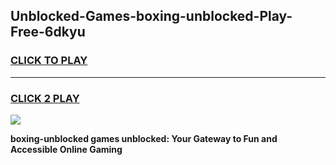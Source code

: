 
## Unblocked-Games-boxing-unblocked-Play-Free-6dkyu
<h3>
<a href="https://premium76.site?title=boxing-unblocked&ref=10A">CLICK TO PLAY</a></h3>
<hr>

<h3>
<a href="https://premium76.site?title=boxing-unblocked&ref=10A">CLICK 2 PLAY</a>
  
</h3>

<a href="https://premium76.site?title=boxing-unblocked&ref=10A"><img src="https://clearcache.store/games.png"></a>


**boxing-unblocked games unblocked: Your Gateway to Fun and Accessible Online Gaming**
